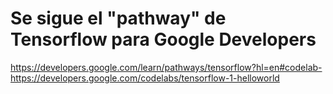 # Se sigue el "pathway" de Tensorflow para Google Developers

https://developers.google.com/learn/pathways/tensorflow?hl=en#codelab-https://developers.google.com/codelabs/tensorflow-1-helloworld


